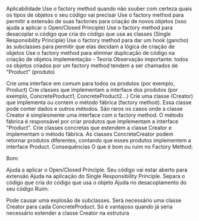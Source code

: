 Aplicabilidade
Use o factory method quando não souber com certeza quais os tipos de objetos o seu código vai precisar
Use o factory method para permitir a extensão de suas factories para criação de novos objetos (isso ajuda a aplicar o Open/Closed Principle)
Use o factory method para desacoplar o código que cria do código que usa as classes (Single Responsibility Principle)
Use o factory method para dar um hook (gancho) às subclasses para permitir que elas decidam a lógica de criação de objetos
Use o factory method para eliminar duplicação de código na criação de objetos
Implementação - Teoria
Observação importante: todos os objetos criados por um factory method tendem a ser chamados de "Product" (produto)

Crie uma interface em comum para todos os produtos (por exemplo, Product)
Crie classes que implementam a interface dos produtos (por exemplo, ConcreteProduct1, ConcreteProduct2...)
Crie uma classe (Creator) que implementa ou contem o método fábrica (factory method). Essa classe pode conter dados e outros métodos. São raros os casos onde a classe Creator é simplesmente uma interface com o factory method. O método fábrica é responsável por criar produtos que implementam a interface "Product".
Crie classes concretas que estendem a classe Creator e implementam o método fábrica. As classes ConcreteCreator podem retornar produtos diferentes, contando que esses produtos implementem a interface Product.
Consequências
O que é bom ou ruim no Factory Method:

Bom:

Ajuda a aplicar o Open/Closed Principle. Seu código vai estar aberto para extensão
Ajuda na aplicação do Single Responsibility Principle. Separa o código que cria do código que usa o objeto
Ajuda no desacoplamento do seu código
Ruim:

Pode causar uma explosão de subclasses. Será necessário uma classe Creator para cada ConcreteProduct. Só é vantajoso quando já seria necessário estender a classe Creator na estrutura
